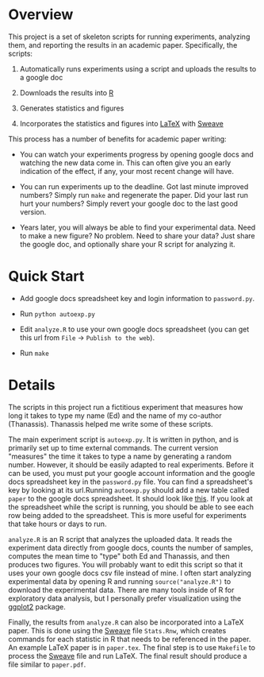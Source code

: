 Overview
========

This project is a set of skeleton scripts for running experiments,
analyzing them, and reporting the results in an academic paper.
Specifically, the scripts:

1. Automatically runs experiments using a script and uploads the
results to a google doc

2. Downloads the results into [R][R]

3. Generates statistics and figures

4. Incorporates the statistics and figures into [LaTeX][LaTeX] with
[Sweave][Sweave]

This process has a number of benefits for academic paper writing:

* You can watch your experiments progress by opening google docs and
  watching the new data come in.  This can often give you an early
  indication of the effect, if any, your most recent change will have.

* You can run experiments up to the deadline.  Got last minute
  improved numbers?  Simply run `make` and regenerate the paper.  Did
  your last run hurt your numbers?  Simply revert your google doc to
  the last good version.

* Years later, you will always be able to find your experimental data.
  Need to make a new figure?  No problem.  Need to share your data?
  Just share the google doc, and optionally share your R script for
  analyzing it.

Quick Start
===========

* Add google docs spreadsheet key and login information to
  `password.py`.

* Run `python autoexp.py`

* Edit `analyze.R` to use your own google docs spreadsheet (you can
  get this url from `File` -> `Publish to the web`).

* Run `make`

Details
=======

The scripts in this project run a fictitious experiment that measures
how long it takes to type my name (Ed) and the name of my co-author
(Thanassis).  Thanassis helped me write some of these scripts.

The main experiment script is `autoexp.py`.  It is written in python,
and is primarily set up to time external commands.  The current
version "measures" the time it takes to type a name by generating a
random number.  However, it should be easily adapted to real
experiments.  Before it can be used, you must put your google account
information and the google docs spreadsheet key in the `password.py`
file.  You can find a spreadsheet's key by looking at its url.Running
`autoexp.py` should add a new table called `paper` to the google docs
spreadsheet. It should look like [this][example-spreadsheet].  If you
look at the spreadsheet while the script is running, you should be
able to see each row being added to the spreadsheet.  This is more
useful for experiments that take hours or days to run.

`analyze.R` is an R script that analyzes the uploaded data.  It reads
the experiment data directly from google docs, counts the number of
samples, computes the mean time to "type" both Ed and Thanassis, and
then produces two figures.  You will probably want to edit this script
so that it uses your own google docs csv file instead of mine.  I
often start analyzing experimental data by opening R and running
`source("analyze.R")` to download the experimental data.  There are
many tools inside of R for exploratory data analysis, but I personally
prefer visualization using the [ggplot2][ggplot2] package.

Finally, the results from `analyze.R` can also be incorporated into a
LaTeX paper.  This is done using the [Sweave][Sweave] file
`Stats.Rnw`, which creates commands for each statistic in R that needs
to be referenced in the paper.  An example LaTeX paper is in
`paper.tex`.  The final step is to use `Makefile` to process the
[Sweave][Sweave] file and run LaTeX. The final result should produce a
file similar to `paper.pdf`.

[example-spreadsheet]: https://docs.google.com/spreadsheet/ccc?key=0Au4zXzOoce8JdGFjZ0JBVTIxRmgzeEpZN0VFRVktb0E&usp=sharing
[ggplot2]: http://ggplot2.org/
[LaTeX]: http://www.latex-project.org/
[R]: http://www.r-project.org
[Sweave]: http://www.stat.uni-muenchen.de/~leisch/Sweave/

